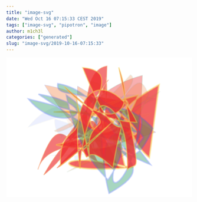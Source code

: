 ```yaml
---
title: "image-svg"
date: "Wed Oct 16 07:15:33 CEST 2019"
tags: ["image-svg", "pipotron", "image"]
author: m1ch3l
categories: ["generated"]
slug: "image-svg/2019-10-16-07:15:33"
---
```


![](image.svg)
